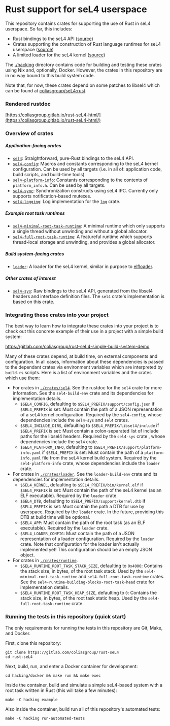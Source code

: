 # Rust support for seL4 userspace

This repository contains crates for supporting the use of Rust in seL4 userspace. So far, this includes:

- Rust bindings to the seL4 API ([source](./crates/sel4))
- Crates supporting the construction of Rust language runtimes for seL4 userspace ([source](./crates/runtime))
- A limited loader for the seL4 kernel ([source](./crates/loader))

The [./hacking](./hacking) directory contains code for building and testing these crates using Nix and, optionally, Docker. However, the crates in this repository are in no way bound to this build system code.

Note that, for now, these crates depend on some patches to libsel4 which can be found at [coliasgroup/seL4:rust](https://gitlab.com/coliasgroup/seL4/-/tree/rust).

### Rendered rustdoc

[https://coliasgroup.gitlab.io/rust-seL4-html/](https://coliasgroup.gitlab.io/rust-seL4-html/)

### Overview of crates

##### Application-facing crates

- [`sel4`](./crates/sel4): Straightforward, pure-Rust bindings to the seL4 API.
- [`sel4-config`](./crates/sel4/config): Macros and constants corresponding to the seL4 kernel configuration. Can be used by all targets (i.e. in all of: application code, build scripts, and build-time tools).
- [`sel4-platform-info`](./crates/sel4/platform-info): Constants corresponding to the contents of `platform_info.h`. Can be used by all targets.
- [`sel4-sync`](./crates/runtime/sel4-sync): Synchronization constructs using seL4 IPC. Currently only supports notification-based mutexes.
- [`sel4-logging`](./crates/runtime/sel4-logging): Log implementation for the [`log`](https://crates.io/crates/log) crate.

##### Example root task runtimes

- [`sel4-minimal-root-task-runtime`](./crates/runtime/sel4-minimal-root-task-runtime): A minimal runtime which only supports a single thread without unwinding and without a global allocator.
- [`sel4-full-root-task-runtime`](./crates/runtime/sel4-full-root-task-runtime): A featureful runtime which supports thread-local storage and unwinding, and provides a global allocator. 

##### Build system-facing crates

- [`loader`](./crates/loader): A loader for the seL4 kernel, similar in purpose to [elfloader](https://github.com/seL4/seL4_tools/tree/master/elfloader-tool).

##### Other crates of interest

- [`sel4-sys`](./crates/sel4/sys): Raw bindings to the seL4 API, generated from the libsel4 headers and interface definition files. The `sel4` crate's implementation is based on this crate.

### Integrating these crates into your project

The best way to learn how to integrate these crates into your project is to check out this concrete example of their use in a project with a simple build system:

https://gitlab.com/coliasgroup/rust-seL4-simple-build-system-demo

Many of these crates depend, at build time, on external components and configuration.
In all cases, information about these dependencies is passed to the dependant crates via environment variables which are interpreted by `build.rs` scripts.
Here is a list of environment variables and the crates which use them:

- For crates in [`./crates/sel4`](./crates/sel4).
  See the rustdoc for the `sel4` crate for more information.
  See the `sel4-build-env` crate and its dependencies for implementation details.
    - `$SEL4_CONFIG`, defaulting to `$SEL4_PREFIX/support/config.json` if `$SEL4_PREFIX` is set:
      Must contain the path of a JSON representation of a seL4 kernel configuration.
      Required by the `sel4-config`, whose dependencies include the `sel4-sys` and `sel4` crates.
    - `$SEL4_INCLUDE_DIRS`, defaulting to `$SEL4_PREFIX/libsel4/include` if `$SEL4_PREFIX` is set:
      Must contain a colon-separated list of include paths for the libsel4 headers.
      Required by the `sel4-sys` crate , whose dependencies include the `sel4` crate.
    - `$SEL4_PLATFORM_INFO`, defaulting to `$SEL4_PREFIX/support/platform-info.yaml` if `$SEL4_PREFIX` is set:
      Must contain the path of a `platform-info.yaml` file from the seL4 kernel build system.
      Required by the `sel4-platform-info` crate, whose dependencies include the `loader` crate.
- For crates in [`./crates/loader`](./crates/loader). See the `loader-build-env` crate and its dependencies for implementation details.
    - `$SEL4_KERNEL`, defaulting to `$SEL4_PREFIX/bin/kernel.elf` if `$SEL4_PREFIX` is set:
      Must contain the path of the seL4 kernel (as an ELF executable).
      Required by the `loader` crate.
    - `$SEL4_DTB`, defaulting to `$SEL4_PREFIX/support/kernel.dtb` if `$SEL4_PREFIX` is set:
      Must contain the path a DTB for use by userspace.
      Required by the `loader` crate.
      In the future, providing this DTB at build time will be optional.
    - `$SEL4_APP`:
      Must contain the path of the root task (as an ELF executable).
      Required by the `loader` crate.
    - `$SEL4_LOADER_CONFIG`:
      Must contain the path of a JSON representation of a loader configuration.
      Required by the `loader` crate.
      Note that configuration for the loader isn't actually implemented yet!
      This configuration should be an empty JSON object.
- For crates in [`./crates/runtime`](./crates/runtime).
    - `$SEL4_RUNTIME_ROOT_TASK_STACK_SIZE`, defaulting to `0x4000`:
      Contains the stack size, in bytes, of the root task stack.
      Used by the `sel4-minimal-root-task-runtime` and `sel4-full-root-task-runtime` crates.
      See the `sel4-runtime-building-blocks-root-task-head` crate for implementation details.
    - `$SEL4_RUNTIME_ROOT_TASK_HEAP_SIZE`, defaulting to `0`:
      Contains the stack size, in bytes, of the root task static heap.
      Used by the `sel4-full-root-task-runtime` crate.

### Running the tests in this repository (quick start)

The only requirements for running the tests in this repository are Git, Make, and Docker.

First, clone this repository:

```
git clone https://gitlab.com/coliasgroup/rust-seL4
cd rust-seL4
```

Next, build, run, and enter a Docker container for development:

```
cd hacking/docker && make run && make exec
```

Inside the container, build and simulate a simple seL4-based system with a root task written in Rust (this will take a few minutes):

```
make -C hacking example
```

Also inside the container, build run all of this repository's automated tests:

```
make -C hacking run-automated-tests
```
